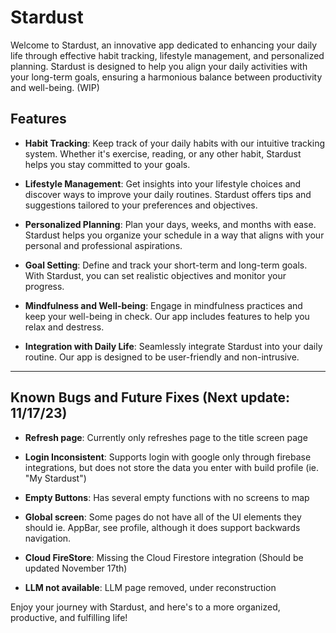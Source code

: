 # Stardust

Welcome to Stardust, an innovative app dedicated to enhancing your daily life through effective habit tracking, lifestyle management, and personalized planning. Stardust is designed to help you align your daily activities with your long-term goals, ensuring a harmonious balance between productivity and well-being. (WIP)

## Features

- **Habit Tracking**: Keep track of your daily habits with our intuitive tracking system. Whether it's exercise, reading, or any other habit, Stardust helps you stay committed to your goals.

- **Lifestyle Management**: Get insights into your lifestyle choices and discover ways to improve your daily routines. Stardust offers tips and suggestions tailored to your preferences and objectives.

- **Personalized Planning**: Plan your days, weeks, and months with ease. Stardust helps you organize your schedule in a way that aligns with your personal and professional aspirations.

- **Goal Setting**: Define and track your short-term and long-term goals. With Stardust, you can set realistic objectives and monitor your progress.

- **Mindfulness and Well-being**: Engage in mindfulness practices and keep your well-being in check. Our app includes features to help you relax and destress.

- **Integration with Daily Life**: Seamlessly integrate Stardust into your daily routine. Our app is designed to be user-friendly and non-intrusive.

---

## Known Bugs and Future Fixes (Next update: 11/17/23)
- **Refresh page**: Currently only refreshes page to the title screen page

- **Login Inconsistent**: Supports login with google only through firebase integrations, but does not store the data you enter with build profile (ie. "My Stardust")

- **Empty Buttons**: Has several empty functions with no screens to map

- **Global screen**: Some pages do not have all of the UI elements they should ie. AppBar, see profile, although it does support backwards navigation. 

- **Cloud FireStore**: Missing the Cloud Firestore integration (Should be updated November 17th)

- **LLM not available**:  LLM page removed, under reconstruction

 
Enjoy your journey with Stardust, and here's to a more organized, productive, and fulfilling life!
